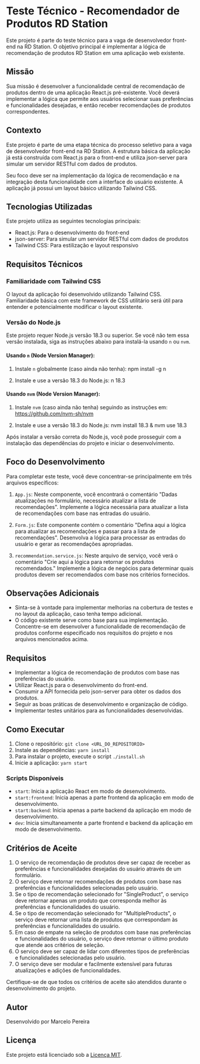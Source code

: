 # Teste Técnico - Recomendador de Produtos RD Station

Este projeto é parte do teste técnico para a vaga de desenvolvedor front-end na RD Station. O objetivo principal é implementar a lógica de recomendação de produtos RD Station em uma aplicação web existente.

## Missão

Sua missão é desenvolver a funcionalidade central de recomendação de produtos dentro de uma aplicação React.js pré-existente. Você deverá implementar a lógica que permite aos usuários selecionar suas preferências e funcionalidades desejadas, e então receber recomendações de produtos correspondentes.

## Contexto

Este projeto é parte de uma etapa técnica do processo seletivo para a vaga de desenvolvedor front-end na RD Station. A estrutura básica da aplicação já está construída com React.js para o front-end e utiliza json-server para simular um servidor RESTful com dados de produtos.

Seu foco deve ser na implementação da lógica de recomendação e na integração desta funcionalidade com a interface do usuário existente. A aplicação já possui um layout básico utilizando Tailwind CSS.

## Tecnologias Utilizadas

Este projeto utiliza as seguintes tecnologias principais:

- React.js: Para o desenvolvimento do front-end
- json-server: Para simular um servidor RESTful com dados de produtos
- Tailwind CSS: Para estilização e layout responsivo

## Requisitos Técnicos

### Familiaridade com Tailwind CSS

O layout da aplicação foi desenvolvido utilizando Tailwind CSS. Familiaridade básica com este framework de CSS utilitário será útil para entender e potencialmente modificar o layout existente.

### Versão do Node.js

Este projeto requer Node.js versão 18.3 ou superior. Se você não tem essa versão instalada, siga as instruções abaixo para instalá-la usando `n` ou `nvm`.

#### Usando `n` (Node Version Manager):

1. Instale `n` globalmente (caso ainda não tenha): npm install -g n

2. Instale e use a versão 18.3 do Node.js: n 18.3

#### Usando `nvm` (Node Version Manager):

1. Instale `nvm` (caso ainda não tenha) seguindo as instruções em: https://github.com/nvm-sh/nvm

2. Instale e use a versão 18.3 do Node.js: nvm install 18.3 & nvm use 18.3

Após instalar a versão correta do Node.js, você pode prosseguir com a instalação das dependências do projeto e iniciar o desenvolvimento.

## Foco do Desenvolvimento

Para completar este teste, você deve concentrar-se principalmente em três arquivos específicos:

1. `App.js`: Neste componente, você encontrará o comentário "Dadas atualizações no formulário, necessário atualizar a lista de recomendações". Implemente a lógica necessária para atualizar a lista de recomendações com base nas entradas do usuário.

2. `Form.js`: Este componente contém o comentário "Defina aqui a lógica para atualizar as recomendações e passar para a lista de recomendações". Desenvolva a lógica para processar as entradas do usuário e gerar as recomendações apropriadas.

3. `recommendation.service.js`: Neste arquivo de serviço, você verá o comentário "Crie aqui a lógica para retornar os produtos recomendados." Implemente a lógica de negócios para determinar quais produtos devem ser recomendados com base nos critérios fornecidos.

## Observações Adicionais

- Sinta-se à vontade para implementar melhorias na cobertura de testes e no layout da aplicação, caso tenha tempo adicional.
- O código existente serve como base para sua implementação. Concentre-se em desenvolver a funcionalidade de recomendação de produtos conforme especificado nos requisitos do projeto e nos arquivos mencionados acima.

## Requisitos

- Implementar a lógica de recomendação de produtos com base nas preferências do usuário.
- Utilizar React.js para o desenvolvimento do front-end.
- Consumir a API fornecida pelo json-server para obter os dados dos produtos.
- Seguir as boas práticas de desenvolvimento e organização de código.
- Implementar testes unitários para as funcionalidades desenvolvidas.

## Como Executar

1. Clone o repositório: `git clone <URL_DO_REPOSITORIO>`
2. Instale as dependências: `yarn install`
3. Para instalar o projeto, execute o script `./install.sh`
4. Inicie a aplicação: `yarn start`

### Scripts Disponíveis

- `start`: Inicia a aplicação React em modo de desenvolvimento.
- `start:frontend`: Inicia apenas a parte frontend da aplicação em modo de desenvolvimento.
- `start:backend`: Inicia apenas a parte backend da aplicação em modo de desenvolvimento.
- `dev`: Inicia simultaneamente a parte frontend e backend da aplicação em modo de desenvolvimento.

## Critérios de Aceite

1. O serviço de recomendação de produtos deve ser capaz de receber as preferências e funcionalidades desejadas do usuário através de um formulário.
2. O serviço deve retornar recomendações de produtos com base nas preferências e funcionalidades selecionadas pelo usuário.
3. Se o tipo de recomendação selecionado for "SingleProduct", o serviço deve retornar apenas um produto que corresponda melhor às preferências e funcionalidades do usuário.
4. Se o tipo de recomendação selecionado for "MultipleProducts", o serviço deve retornar uma lista de produtos que correspondam às preferências e funcionalidades do usuário.
5. Em caso de empate na seleção de produtos com base nas preferências e funcionalidades do usuário, o serviço deve retornar o último produto que atende aos critérios de seleção.
6. O serviço deve ser capaz de lidar com diferentes tipos de preferências e funcionalidades selecionadas pelo usuário.
7. O serviço deve ser modular e facilmente extensível para futuras atualizações e adições de funcionalidades.

Certifique-se de que todos os critérios de aceite são atendidos durante o desenvolvimento do projeto.

## Autor

Desenvolvido por Marcelo Pereira

## Licença

Este projeto está licenciado sob a [Licença MIT](LICENSE).
